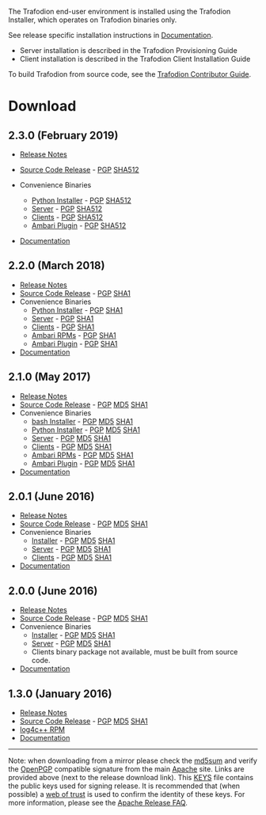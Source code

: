 <!--
  Licensed under the Apache License, Version 2.0 (the "License");
  you may not use this file except in compliance with the License.
  You may obtain a copy of the License at
 
      https://www.apache.org/licenses/LICENSE-2.0
 
  Unless required by applicable law or agreed to in writing, software
  distributed under the License is distributed on an "AS IS" BASIS,
  WITHOUT WARRANTIES OR CONDITIONS OF ANY KIND, either express or implied.
  See the License for the specific language governing permissions and
  limitations under the 
  License.
-->

The Trafodion end-user environment is installed using the Trafodion Installer, which operates on Trafodion binaries only.

See release specific installation instructions in [Documentation](documentation.html).

* Server installation is described in the Trafodion Provisioning Guide
* Client installation is described in the Trafodion Client Installation Guide

To build Trafodion from source code, see the [Trafodion Contributor Guide](https://cwiki.apache.org/confluence/display/TRAFODION/Trafodion+Contributor+Guide).

# Download

## 2.3.0 (February 2019)

* [Release Notes](release-notes-2-3-0.html)
* [Source Code Release][src230]  -  [PGP][pgp230] [SHA512][sha230]
* Convenience Binaries
    * [Python Installer][pins230]  -  [PGP][pinpgp230] [SHA512][pinsha230]
    * [Server][ser230]  -  [PGP][sepgp230] [SHA512][sesha230]
    * [Clients][cl230]  -  [PGP][clpgp230] [SHA512][clsha230]
    * [Ambari Plugin][ap230]  -  [PGP][appgp230] [SHA512][apsha230]

* [Documentation](documentation.html#230_Release)

[src230]: https://www.apache.org/dyn/closer.lua/trafodion/apache-trafodion-2.3.0/src/apache-trafodion-2.3.0-src.tar.gz
[pgp230]: https://www.apache.org/dist/trafodion/apache-trafodion-2.3.0/src/apache-trafodion-2.3.0-src.tar.gz.asc
[sha230]: https://www.apache.org/dist/trafodion/apache-trafodion-2.3.0/src/apache-trafodion-2.3.0-src.tar.gz.sha512
[pins230]: https://www.apache.org/dyn/closer.lua/trafodion/apache-trafodion-2.3.0/bin/apache-trafodion_pyinstaller-2.3.0.tar.gz
[pinpgp230]: https://www.apache.org/dist/trafodion/apache-trafodion-2.3.0/bin/apache-trafodion_pyinstaller-2.3.0.tar.gz.asc
[pinsha230]: https://www.apache.org/dist/trafodion/apache-trafodion-2.3.0/bin/apache-trafodion_pyinstaller-2.3.0.tar.gz.sha512
[ser230]: https://www.apache.org/dyn/closer.lua/trafodion/apache-trafodion-2.3.0/bin/apache-trafodion_server-2.3.0-RH6-x86_64.tar.gz
[sepgp230]: https://www.apache.org/dist/trafodion/apache-trafodion-2.3.0/bin/apache-trafodion_server-2.3.0-RH6-x86_64.tar.gz.asc
[sesha230]: https://www.apache.org/dist/trafodion/apache-trafodion-2.3.0/bin/apache-trafodion_server-2.3.0-RH6-x86_64.tar.gz.sha512
[cl230]: https://www.apache.org/dyn/closer.lua/trafodion/apache-trafodion-2.3.0/bin/apache-trafodion_clients-2.3.0-RH6-x86_64.tar.gz
[clpgp230]: https://www.apache.org/dist/trafodion/apache-trafodion-2.3.0/bin/apache-trafodion_clients-2.3.0-RH6-x86_64.tar.gz.asc
[clsha230]: https://www.apache.org/dist/trafodion/apache-trafodion-2.3.0/bin/apache-trafodion_clients-2.3.0-RH6-x86_64.tar.gz.sha512
[ap230]: https://www.apache.org/dyn/closer.lua/trafodion/apache-trafodion-2.3.0/bin/traf_ambari-2.3.0-1.noarch.rpm
[appgp230]: https://www.apache.org/dist/trafodion/apache-trafodion-2.3.0/bin/traf_ambari-2.3.0-1.noarch.rpm.asc
[apsha230]: https://www.apache.org/dist/trafodion/apache-trafodion-2.3.0/bin/traf_ambari-2.3.0-1.noarch.rpm.sha512

## 2.2.0 (March 2018)

* [Release Notes](release-notes-2-2-0.html)
* [Source Code Release][src220]  -  [PGP][pgp220] [SHA1][sha220]
* Convenience Binaries
    * [Python Installer][pins220]  -  [PGP][pinpgp220] [SHA1][pinsha220]
    * [Server][ser220]  -  [PGP][sepgp220] [SHA1][sesha220]
    * [Clients][cl220]  -  [PGP][clpgp220] [SHA1][clsha220]
    * [Ambari RPMs][ar220]  -  [PGP][arpgp220] [SHA1][arsha220]
    * [Ambari Plugin][ap220]  -  [PGP][appgp220] [SHA1][apsha220]
* [Documentation](documentation.html#220_Release)

[src220]: https://archive.apache.org/dist/trafodion/apache-trafodion-2.2.0/src/apache-trafodion-2.2.0-src.tar.gz
[pgp220]: https://archive.apache.org/dist/trafodion/apache-trafodion-2.2.0/src/apache-trafodion-2.2.0-src.tar.gz.asc
[sha220]: https://archive.apache.org/dist/trafodion/apache-trafodion-2.2.0/src/apache-trafodion-2.2.0-src.tar.gz.sha
[pins220]: https://archive.apache.org/dist/trafodion/apache-trafodion-2.2.0/bin/apache-trafodion_pyinstaller-2.2.0.tar.gz
[pinpgp220]: https://archive.apache.org/dist/trafodion/apache-trafodion-2.2.0/bin/apache-trafodion_pyinstaller-2.2.0.tar.gz.asc
[pinsha220]: https://archive.apache.org/dist/trafodion/apache-trafodion-2.2.0/bin/apache-trafodion_pyinstaller-2.2.0.tar.gz.sha
[ser220]: https://archive.apache.org/dist/trafodion/apache-trafodion-2.2.0/bin/apache-trafodion_server-2.2.0-RH6-x86_64.tar.gz
[sepgp220]: https://archive.apache.org/dist/trafodion/apache-trafodion-2.2.0/bin/apache-trafodion_server-2.2.0-RH6-x86_64.tar.gz.asc
[sesha220]: https://archive.apache.org/dist/trafodion/apache-trafodion-2.2.0/bin/apache-trafodion_server-2.2.0-RH6-x86_64.tar.gz.sha
[cl220]: https://archive.apache.org/dist/trafodion/apache-trafodion-2.2.0/bin/apache-trafodion_clients-2.2.0-RH6-x86_64.tar.gz
[clpgp220]: https://archive.apache.org/dist/trafodion/apache-trafodion-2.2.0/bin/apache-trafodion_clients-2.2.0-RH6-x86_64.tar.gz.asc
[clsha220]: https://archive.apache.org/dist/trafodion/apache-trafodion-2.2.0/bin/apache-trafodion_clients-2.2.0-RH6-x86_64.tar.gz.sha
[ar220]: https://archive.apache.org/dist/trafodion/apache-trafodion-2.2.0/bin/traf_ambari_rpms/apache-trafodion_server-2.2.0-1.x86_64.rpm
[arpgp220]: https://archive.apache.org/dist/trafodion/apache-trafodion-2.2.0/bin/traf_ambari_rpms/apache-trafodion_server-2.2.0-1.x86_64.rpm.asc
[arsha220]: https://archive.apache.org/dist/trafodion/apache-trafodion-2.2.0/bin/traf_ambari_rpms/apache-trafodion_server-2.2.0-1.x86_64.rpm.sha
[ap220]: https://archive.apache.org/dist/trafodion/apache-trafodion-2.2.0/bin/traf_ambari_rpms/traf_ambari-2.2.0-1.noarch.rpm
[appgp220]: https://archive.apache.org/dist/trafodion/apache-trafodion-2.2.0/bin/traf_ambari_rpms/traf_ambari-2.2.0-1.noarch.rpm.asc
[apsha220]: https://archive.apache.org/dist/trafodion/apache-trafodion-2.2.0/bin/traf_ambari_rpms/traf_ambari-2.2.0-1.noarch.rpm.sha


## 2.1.0 (May 2017)

* [Release Notes](release-notes-2-1-0.html)
* [Source Code Release][src210]  -  [PGP][pgp210] [MD5][md5210] [SHA1][sha210]
* Convenience Binaries
    * [bash Installer][ins210]  -  [PGP][inpgp210] [MD5][inmd5210] [SHA1][insha210]
    * [Python Installer][pins210]  -  [PGP][pinpgp210] [MD5][pinmd5210] [SHA1][pinsha210]
    * [Server][ser210]  -  [PGP][sepgp210] [MD5][semd5210] [SHA1][sesha210]
    * [Clients][cl210]  -  [PGP][clpgp210] [MD5][clmd5210] [SHA1][clsha210]
    * [Ambari RPMs][ar210]  -  [PGP][arpgp210] [MD5][armd5210] [SHA1][arsha210]
    * [Ambari Plugin][ap210]  -  [PGP][appgp210] [MD5][apmd5210] [SHA1][apsha210]
* [Documentation](documentation.html#210_Release)

[src210]: https://archive.apache.org/dist/trafodion/apache-trafodion-2.1.0-incubating/src/apache-trafodion-2.1.0-incubating-src.tar.gz
[pgp210]: https://archive.apache.org/dist/trafodion/apache-trafodion-2.1.0-incubating/src/apache-trafodion-2.1.0-incubating-src.tar.gz.asc
[md5210]: https://archive.apache.org/dist/trafodion/apache-trafodion-2.1.0-incubating/src/apache-trafodion-2.1.0-incubating-src.tar.gz.md5
[sha210]: https://archive.apache.org/dist/trafodion/apache-trafodion-2.1.0-incubating/src/apache-trafodion-2.1.0-incubating-src.tar.gz.sha
[ins210]: https://archive.apache.org/dist/trafodion/apache-trafodion-2.1.0-incubating/bin/apache-trafodion_installer-2.1.0-incubating.tar.gz
[inpgp210]: https://archive.apache.org/dist/trafodion/apache-trafodion-2.1.0-incubating/bin/apache-trafodion_installer-2.1.0-incubating.tar.gz.asc
[inmd5210]: https://archive.apache.org/dist/trafodion/apache-trafodion-2.1.0-incubating/bin/apache-trafodion_installer-2.1.0-incubating.tar.gz.md5
[insha210]: https://archive.apache.org/dist/trafodion/apache-trafodion-2.1.0-incubating/bin/apache-trafodion_installer-2.1.0-incubating.tar.gz.sha
[pins210]: https://archive.apache.org/dist/trafodion/apache-trafodion-2.1.0-incubating/bin/apache-trafodion_pyinstaller-2.1.0-incubating.tar.gz
[pinpgp210]: https://archive.apache.org/dist/trafodion/apache-trafodion-2.1.0-incubating/bin/apache-trafodion_pyinstaller-2.1.0-incubating.tar.gz.asc
[pinmd5210]: https://archive.apache.org/dist/trafodion/apache-trafodion-2.1.0-incubating/bin/apache-trafodion_pyinstaller-2.1.0-incubating.tar.gz.md5
[pinsha210]: https://archive.apache.org/dist/trafodion/apache-trafodion-2.1.0-incubating/bin/apache-trafodion_pyinstaller-2.1.0-incubating.tar.gz.sha
[ser210]: https://archive.apache.org/dist/trafodion/apache-trafodion-2.1.0-incubating/bin/apache-trafodion_server-2.1.0-RH6-x86_64-incubating.tar.gz
[sepgp210]: https://archive.apache.org/dist/trafodion/apache-trafodion-2.1.0-incubating/bin/apache-trafodion_server-2.1.0-RH6-x86_64-incubating.tar.gz.asc
[semd5210]: https://archive.apache.org/dist/trafodion/apache-trafodion-2.1.0-incubating/bin/apache-trafodion_server-2.1.0-RH6-x86_64-incubating.tar.gz.md5
[sesha210]: https://archive.apache.org/dist/trafodion/apache-trafodion-2.1.0-incubating/bin/apache-trafodion_server-2.1.0-RH6-x86_64-incubating.tar.gz.sha
[cl210]: https://archive.apache.org/dist/trafodion/apache-trafodion-2.1.0-incubating/bin/apache-trafodion_clients-2.1.0-RH6-x86_64-incubating.tar.gz
[clpgp210]: https://archive.apache.org/dist/trafodion/apache-trafodion-2.1.0-incubating/bin/apache-trafodion_clients-2.1.0-RH6-x86_64-incubating.tar.gz.asc
[clmd5210]: https://archive.apache.org/dist/trafodion/apache-trafodion-2.1.0-incubating/bin/apache-trafodion_clients-2.1.0-RH6-x86_64-incubating.tar.gz.md5
[clsha210]: https://archive.apache.org/dist/trafodion/apache-trafodion-2.1.0-incubating/bin/apache-trafodion_clients-2.1.0-RH6-x86_64-incubating.tar.gz.sha
[ar210]: https://archive.apache.org/dist/trafodion/apache-trafodion-2.1.0-incubating/bin/traf_ambari_rpms/apache-trafodion_server-2.1.0-1.x86_64.rpm
[arpgp210]: https://archive.apache.org/dist/trafodion/apache-trafodion-2.1.0-incubating/bin/traf_ambari_rpms/apache-trafodion_server-2.1.0-1.x86_64.rpm.asc
[armd5210]: https://archive.apache.org/dist/trafodion/apache-trafodion-2.1.0-incubating/bin/traf_ambari_rpms/apache-trafodion_server-2.1.0-1.x86_64.rpm.md5
[arsha210]: https://archive.apache.org/dist/trafodion/apache-trafodion-2.1.0-incubating/bin/traf_ambari_rpms/apache-trafodion_server-2.1.0-1.x86_64.rpm.sha
[ap210]: https://archive.apache.org/dist/trafodion/apache-trafodion-2.1.0-incubating/bin/traf_ambari_rpms/traf_ambari-2.1.0-1.noarch.rpm
[appgp210]: https://archive.apache.org/dist/trafodion/apache-trafodion-2.1.0-incubating/bin/traf_ambari_rpms/traf_ambari-2.1.0-1.noarch.rpm.asc
[apmd5210]: https://archive.apache.org/dist/trafodion/apache-trafodion-2.1.0-incubating/bin/traf_ambari_rpms/traf_ambari-2.1.0-1.noarch.rpm.md5
[apsha210]: https://archive.apache.org/dist/trafodion/apache-trafodion-2.1.0-incubating/bin/traf_ambari_rpms/traf_ambari-2.1.0-1.noarch.rpm.sha

## 2.0.1 (June 2016)

* [Release Notes](release-notes-2-0-1.html)
* [Source Code Release][src201]  -  [PGP][pgp201] [MD5][md5201] [SHA1][sha201]
* Convenience Binaries
    * [Installer][ins201]  -  [PGP][inpgp201] [MD5][inmd5201] [SHA1][insha201]
    * [Server][ser201]  -  [PGP][sepgp201] [MD5][semd5201] [SHA1][sesha201]
    * [Clients][cl201]  -  [PGP][clpgp201] [MD5][clmd5201] [SHA1][clsha201]
* [Documentation](documentation.html#20x_Releases)

[src201]: https://archive.apache.org/dist/trafodion/apache-trafodion-2.0.1-incubating/apache-trafodion-2.0.1-incubating-src.tar.gz
[pgp201]: https://archive.apache.org/dist/trafodion/apache-trafodion-2.0.1-incubating/apache-trafodion-2.0.1-incubating-src.tar.gz.asc
[md5201]: https://archive.apache.org/dist/trafodion/apache-trafodion-2.0.1-incubating/apache-trafodion-2.0.1-incubating-src.tar.gz.md5
[sha201]: https://archive.apache.org/dist/trafodion/apache-trafodion-2.0.1-incubating/apache-trafodion-2.0.1-incubating-src.tar.gz.sha
[ins201]: https://archive.apache.org/dist/trafodion/apache-trafodion-2.0.1-incubating/installer-2.0.1.tar.gz
[inpgp201]: https://archive.apache.org/dist/trafodion/apache-trafodion-2.0.1-incubating/installer-2.0.1.tar.gz.asc
[inmd5201]: https://archive.apache.org/dist/trafodion/apache-trafodion-2.0.1-incubating/installer-2.0.1.tar.gz.md5
[insha201]: https://archive.apache.org/dist/trafodion/apache-trafodion-2.0.1-incubating/installer-2.0.1.tar.gz.sha
[ser201]: https://archive.apache.org/dist/trafodion/apache-trafodion-2.0.1-incubating/apache-trafodion_server-2.0.1-incubating.tar.gz
[sepgp201]: https://archive.apache.org/dist/trafodion/apache-trafodion-2.0.1-incubating/apache-trafodion_server-2.0.1-incubating.tar.gz.asc
[semd5201]: https://archive.apache.org/dist/trafodion/apache-trafodion-2.0.1-incubating/apache-trafodion_server-2.0.1-incubating.tar.gz.md5
[sesha201]: https://archive.apache.org/dist/trafodion/apache-trafodion-2.0.1-incubating/apache-trafodion_server-2.0.1-incubating.tar.gz.sha
[cl201]: httpss://archive.apache.org/dist/trafodion/apache-trafodion-2.0.1-incubating/apache-trafodion_clients-2.0.1-incubating.tar.gz
[clpgp201]: https://archive.apache.org/dist/trafodion/apache-trafodion-2.0.1-incubating/apache-trafodion_clients-2.0.1-incubating.tar.gz.asc
[clmd5201]: https://archive.apache.org/dist/trafodion/apache-trafodion-2.0.1-incubating/apache-trafodion_clients-2.0.1-incubating.tar.gz.md5
[clsha201]: https://archive.apache.org/dist/trafodion/apache-trafodion-2.0.1-incubating/apache-trafodion_clients-2.0.1-incubating.tar.gz.sha

## 2.0.0 (June 2016)

* [Release Notes](release-notes-2-0-0.html)
* [Source Code Release][src200]  -  [PGP][pgp200] [MD5][md5200] [SHA1][sha200]
* Convenience Binaries
    * [Installer][ins200]  -  [PGP][inpgp200] [MD5][inmd5200] [SHA1][insha200]
    * [Server][ser200]  -  [PGP][sepgp200] [MD5][semd5200] [SHA1][sesha200]
    * Clients binary package not available, must be built from source code.
* [Documentation](documentation.html#20x_Releases)

[src200]: https://archive.apache.org/dist/trafodion/apache-trafodion-2.0.0-incubating/apache-trafodion-2.0.0-incubating-src.tar.gz
[pgp200]: https://archive.apache.org/dist/trafodion/apache-trafodion-2.0.0-incubating/apache-trafodion-2.0.0-incubating-src.tar.gz.asc
[md5200]: https://archive.apache.org/dist/trafodion/apache-trafodion-2.0.0-incubating/apache-trafodion-2.0.0-incubating-src.tar.gz.md5
[sha200]: https://archive.apache.org/dist/trafodion/apache-trafodion-2.0.0-incubating/apache-trafodion-2.0.0-incubating-src.tar.gz.sha
[ins200]: https://archive.apache.org/dist/trafodion/apache-trafodion-2.0.0-incubating/apache-trafodion_installer-2.0.0-incubating.tar.gz
[inpgp200]: https://archive.apache.org/dist/trafodion/apache-trafodion-2.0.0-incubating/apache-trafodion_installer-2.0.0-incubating.tar.gz.asc
[inmd5200]: https://archive.apache.org/dist/trafodion/apache-trafodion-2.0.0-incubating/apache-trafodion_installer-2.0.0-incubating.tar.gz.md5
[insha200]: https://archive.apache.org/dist/trafodion/apache-trafodion-2.0.0-incubating/apache-trafodion_installer-2.0.0-incubating.tar.gz.sha
[ser200]: https://archive.apache.org/dist/trafodion/apache-trafodion-2.0.0-incubating/apache-trafodion_server-2.0.0-incubating.tar.gz
[sepgp200]: https://archive.apache.org/dist/trafodion/apache-trafodion-2.0.0-incubating/apache-trafodion_server-2.0.0-incubating.tar.gz.asc
[semd5200]: https://archive.apache.org/dist/trafodion/apache-trafodion-2.0.0-incubating/apache-trafodion_server-2.0.0-incubating.tar.gz.md5
[sesha200]: https://archive.apache.org/dist/trafodion/apache-trafodion-2.0.0-incubating/apache-trafodion_server-2.0.0-incubating.tar.gz.sha

## 1.3.0 (January 2016)

* [Release Notes](release-notes-1-3-0.html)
* [Source Code Release](https://archive.apache.org/dist/trafodion/apache-trafodion-1.3.0-incubating/apache-trafodion-1.3.0-incubating-src.tar.gz) -  [PGP](https://archive.apache.org/dist/trafodion/trafodion-1.3.0-incubating/apache-trafodion-1.3.0-incubating-src.tar.gz.asc) [MD5](https://archive.apache.org/dist/trafodion/apache-trafodion-1.3.0-incubating/apache-trafodion-1.3.0-incubating-src.tar.gz.md5) [SHA1](https://archive.apache.org/dist/trafodion/apache-trafodion-1.3.0-incubating/apache-trafodion-1.3.0-incubating-src.tar.gz.sha)
* [log4c++ RPM](https://traf-builds.esgyn.com/downloads/trafodion/publish/release/1.3.0/log4cxx-0.10.0-13.el6.x86_64.rpm)
* [Documentation](documentation.html#130_Release)

* * * *

Note: when downloading from a mirror please check the [md5sum](https://www.apache.org/dev/release-signing#md5) and verify the [OpenPGP](https://www.apache.org/dev/release-signing#openpgp) compatible signature from the main [Apache](https://www.apache.org/) site. Links are provided above (next to the release download link). This [KEYS](https://www.apache.org/dist/trafodion/KEYS) file contains the public keys used for signing release. It is recommended that (when possible) a [web of trust](https://www.apache.org/dev/release-signing#web-of-trust) is used to confirm the identity of these keys. For more information, please see the [Apache Release FAQ](https://www.apache.org/dev/release.html).
